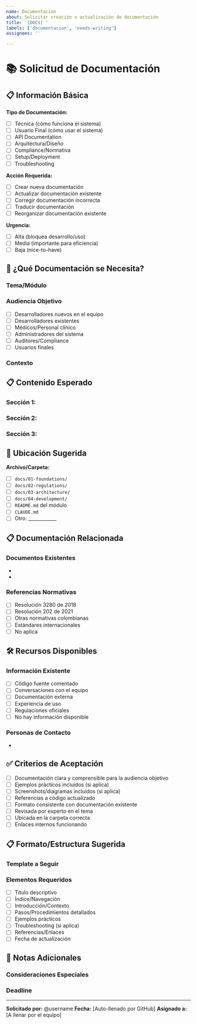 ```yaml
---
name: Documentación
about: Solicitar creación o actualización de documentación
title: '[DOCS] '
labels: ['documentacion', 'needs-writing']
assignees: ''

---
```


# 📚 Solicitud de Documentación

## 📋 Información Básica

**Tipo de Documentación:**
- [ ] Técnica (cómo funciona el sistema)
- [ ] Usuario Final (cómo usar el sistema)
- [ ] API Documentation
- [ ] Arquitectura/Diseño
- [ ] Compliance/Normativa
- [ ] Setup/Deployment
- [ ] Troubleshooting

**Acción Requerida:**
- [ ] Crear nueva documentación
- [ ] Actualizar documentación existente
- [ ] Corregir documentación incorrecta
- [ ] Traducir documentación
- [ ] Reorganizar documentación existente

**Urgencia:**
- [ ] Alta (bloquea desarrollo/uso)
- [ ] Media (importante para eficiencia)
- [ ] Baja (nice-to-have)

## 🎯 ¿Qué Documentación se Necesita?

### Tema/Módulo
<!-- ¿Sobre qué aspecto del sistema necesitas documentación? -->

### Audiencia Objetivo
<!-- ¿Quién usará esta documentación? -->
- [ ] Desarrolladores nuevos en el equipo
- [ ] Desarrolladores existentes
- [ ] Médicos/Personal clínico
- [ ] Administradores del sistema
- [ ] Auditores/Compliance
- [ ] Usuarios finales

### Contexto
<!-- ¿Por qué es necesaria esta documentación? -->

## 📋 Contenido Esperado

### Sección 1: 
<!-- Describir qué temas debería cubrir -->

### Sección 2: 

### Sección 3: 

## 📍 Ubicación Sugerida

**Archivo/Carpeta:**
<!-- Dónde debería ubicarse esta documentación -->
- [ ] `docs/01-foundations/`
- [ ] `docs/02-regulations/`
- [ ] `docs/03-architecture/`
- [ ] `docs/04-development/`
- [ ] `README.md` del módulo
- [ ] `CLAUDE.md`
- [ ] Otro: ____________

## 📋 Documentación Relacionada

### Documentos Existentes
<!-- Listar documentos existentes relacionados que deben actualizarse o referenciarse -->
- 
- 

### Referencias Normativas
- [ ] Resolución 3280 de 2018
- [ ] Resolución 202 de 2021
- [ ] Otras normativas colombianas
- [ ] Estándares internacionales
- [ ] No aplica

## 🛠️ Recursos Disponibles

### Información Existente
<!-- ¿Dónde se puede encontrar la información para crear esta documentación? -->
- [ ] Código fuente comentado
- [ ] Conversaciones con el equipo
- [ ] Documentación externa
- [ ] Experiencia de uso
- [ ] Regulaciones oficiales
- [ ] No hay información disponible

### Personas de Contacto
<!-- ¿Quién puede proporcionar la información necesaria? -->
- 

## ✅ Criterios de Aceptación

- [ ] Documentación clara y comprensible para la audiencia objetivo
- [ ] Ejemplos prácticos incluidos (si aplica)
- [ ] Screenshots/diagramas incluidos (si aplica)
- [ ] Referencias a código actualizado
- [ ] Formato consistente con documentación existente
- [ ] Revisada por experto en el tema
- [ ] Ubicada en la carpeta correcta
- [ ] Enlaces internos funcionando

## 📋 Formato/Estructura Sugerida

### Template a Seguir
<!-- Si hay un template específico que debe seguirse -->

### Elementos Requeridos
- [ ] Título descriptivo
- [ ] Índice/Navegación
- [ ] Introducción/Contexto
- [ ] Pasos/Procedimientos detallados
- [ ] Ejemplos prácticos
- [ ] Troubleshooting (si aplica)
- [ ] Referencias/Enlaces
- [ ] Fecha de actualización

## 📝 Notas Adicionales

### Consideraciones Especiales
<!-- Cualquier consideración especial sobre esta documentación -->

### Deadline
<!-- Si hay un deadline específico -->

---

**Solicitado por:** @username
**Fecha:** [Auto-llenado por GitHub]
**Asignado a:** [A llenar por el equipo]